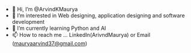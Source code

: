- 👋 Hi, I’m @ArvindKMaurya
- 👀 I’m interested in Web designing, application designing and software development
- 🌱 I’m currently learning Python and AI
- 📫 How to reach me ... LinkedIn(ArivndMaurya) or Email (mauryaarvind37@gmail.com)

<!---
ArvindKMaurya/ArvindKMaurya is a ✨ special ✨ repository because its `README.md` (this file) appears on your GitHub profile.
You can click the Preview link to take a look at your changes.
--->
